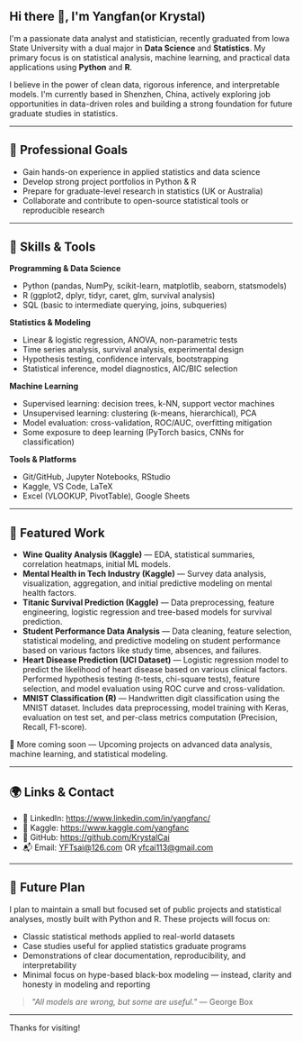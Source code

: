 ## Hi there 👋, I'm Yangfan(or Krystal)

I'm a passionate data analyst and statistician, recently graduated from Iowa State University with a dual major in **Data Science** and **Statistics**. My primary focus is on statistical analysis, machine learning, and practical data applications using **Python** and **R**.

I believe in the power of clean data, rigorous inference, and interpretable models. I'm currently based in Shenzhen, China, actively exploring job opportunities in data-driven roles and building a strong foundation for future graduate studies in statistics.

---

## 💼 Professional Goals

- Gain hands-on experience in applied statistics and data science
- Develop strong project portfolios in Python & R
- Prepare for graduate-level research in statistics (UK or Australia)
- Collaborate and contribute to open-source statistical tools or reproducible research

---

## 🔧 Skills & Tools

**Programming & Data Science**  
- Python (pandas, NumPy, scikit-learn, matplotlib, seaborn, statsmodels)  
- R (ggplot2, dplyr, tidyr, caret, glm, survival analysis)  
- SQL (basic to intermediate querying, joins, subqueries)  

**Statistics & Modeling**  
- Linear & logistic regression, ANOVA, non-parametric tests  
- Time series analysis, survival analysis, experimental design  
- Hypothesis testing, confidence intervals, bootstrapping  
- Statistical inference, model diagnostics, AIC/BIC selection  

**Machine Learning**  
- Supervised learning: decision trees, k-NN, support vector machines  
- Unsupervised learning: clustering (k-means, hierarchical), PCA  
- Model evaluation: cross-validation, ROC/AUC, overfitting mitigation  
- Some exposure to deep learning (PyTorch basics, CNNs for classification)

**Tools & Platforms**  
- Git/GitHub, Jupyter Notebooks, RStudio  
- Kaggle, VS Code, LaTeX  
- Excel (VLOOKUP, PivotTable), Google Sheets

---

## 📘 Featured Work

- **Wine Quality Analysis (Kaggle)** — EDA, statistical summaries, correlation heatmaps, initial ML models.
- **Mental Health in Tech Industry (Kaggle)** — Survey data analysis, visualization, aggregation, and initial predictive modeling on mental health factors.
- **Titanic Survival Prediction (Kaggle)** — Data preprocessing, feature engineering, logistic regression and tree-based models for survival prediction.
- **Student Performance Data Analysis** — Data cleaning, feature selection, statistical modeling, and predictive modeling on student performance based on various factors like study time, absences, and failures.
- **Heart Disease Prediction (UCI Dataset)** — Logistic regression model to predict the likelihood of heart disease based on various clinical factors. Performed hypothesis testing (t-tests, chi-square tests), feature selection, and model evaluation using ROC curve and cross-validation.
- **MNIST Classification (R)** — Handwritten digit classification using the MNIST dataset. Includes data preprocessing, model training with Keras, evaluation on test set, and per-class metrics computation (Precision, Recall, F1-score).

📌 More coming soon — Upcoming projects on advanced data analysis, machine learning, and statistical modeling.


---

## 🌍 Links & Contact

- 💼 LinkedIn: https://www.linkedin.com/in/yangfanc/ 
- 🧠 Kaggle: https://www.kaggle.com/yangfanc 
- 💾 GitHub: https://github.com/KrystalCai 
- 📬 Email: YFTsai@126.com OR yfcai113@gmail.com

---

## 🧭 Future Plan

I plan to maintain a small but focused set of public projects and statistical analyses, mostly built with Python and R. These projects will focus on:

- Classic statistical methods applied to real-world datasets  
- Case studies useful for applied statistics graduate programs  
- Demonstrations of clear documentation, reproducibility, and interpretability  
- Minimal focus on hype-based black-box modeling — instead, clarity and honesty in modeling and reporting

> _"All models are wrong, but some are useful."_ — George Box

---

Thanks for visiting!

